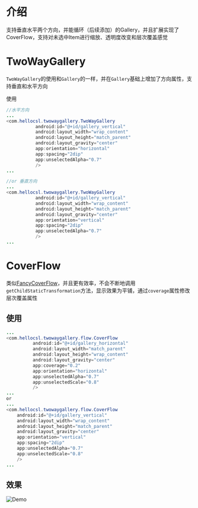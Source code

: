 # 介绍
支持垂直水平两个方向，并能循环（后续添加）的Gallery，并且扩展实现了CoverFlow，支持对未选中Item进行缩放、透明度改变和层次覆盖感觉

# TwoWayGallery

`TwoWayGallery`的使用和`Gallery`的一样，并在`Gallery`基础上增加了方向属性，支持垂直和水平方向

使用

```java
//水平方向
...
<com.hellocsl.twowaygallery.TwoWayGallery
           android:id="@+id/gallery_vertical"
           android:layout_width="wrap_content"
           android:layout_height="match_parent"
           android:layout_gravity="center"
           app:orientation="horizontal"
           app:spacing="2dip"
           app:unselectedAlpha="0.7"
           />
...

//or 垂直方向
...
<com.hellocsl.twowaygallery.TwoWayGallery
           android:id="@+id/gallery_vertical"
           android:layout_width="wrap_content"
           android:layout_height="match_parent"
           android:layout_gravity="center"
           app:orientation="vertical"
           app:spacing="2dip"
           app:unselectedAlpha="0.7"
           />
...
```

# CoverFlow

类似[FancyCoverFlow](https://github.com/davidschreiber/FancyCoverFlow)，并且更有效率，不会不断地调用`getChildStaticTransformation`方法，显示效果为平铺，通过`coverage`属性修改层次覆盖属性

## 使用
```java
...
<com.hellocsl.twowaygallery.flow.CoverFlow
          android:id="@+id/gallery_horizontal"
          android:layout_width="match_parent"
          android:layout_height="wrap_content"
          android:layout_gravity="center"
          app:coverage="0.2"
          app:orientation="horizontal"
          app:unselectedAlpha="0.7"
          app:unselectedScale="0.8"
          />
...
or
...
<com.hellocsl.twowaygallery.flow.CoverFlow
    android:id="@+id/gallery_vertical"
    android:layout_width="wrap_content"
    android:layout_height="match_parent"
    android:layout_gravity="center"
    app:orientation="vertical"
    app:spacing="2dip"
    app:unselectedAlpha="0.7"
    app:unselectedScale="0.8"
    />
...
```

## 效果

![Demo](https://github.com/BCsl/TwoWayGallery/tree/master/ScreenShot.gif)
